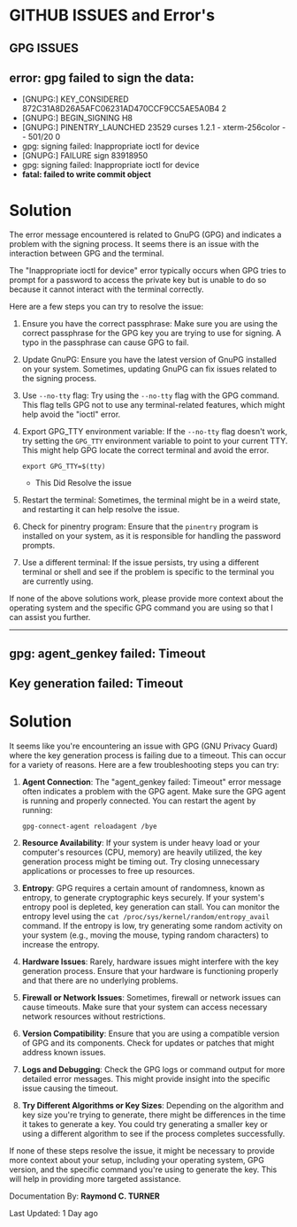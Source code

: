 # GITHUB ISSUES and Error's

## GPG ISSUES
## error: gpg failed to sign the data:
* [GNUPG:] KEY_CONSIDERED 872C31A8D26A5AFC06231AD470CCF9CC5AE5A0B4 2
* [GNUPG:] BEGIN_SIGNING H8
* [GNUPG:] PINENTRY_LAUNCHED 23529 curses 1.2.1 - xterm-256color - - 501/20 0
* gpg: signing failed: Inappropriate ioctl for device
* [GNUPG:] FAILURE sign 83918950
* gpg: signing failed: Inappropriate ioctl for device
* **fatal: failed to write commit object**


# Solution
The error message encountered is related to GnuPG (GPG) and indicates a problem with the signing process. It seems there is an issue with the interaction between GPG and the terminal.

The "Inappropriate ioctl for device" error typically occurs when GPG tries to prompt for a password to access the private key but is unable to do so because it cannot interact with the terminal correctly.

Here are a few steps you can try to resolve the issue:

1. Ensure you have the correct passphrase: Make sure you are using the correct passphrase for the GPG key you are trying to use for signing. A typo in the passphrase can cause GPG to fail.

2. Update GnuPG: Ensure you have the latest version of GnuPG installed on your system. Sometimes, updating GnuPG can fix issues related to the signing process.

3. Use `--no-tty` flag: Try using the `--no-tty` flag with the GPG command. This flag tells GPG not to use any terminal-related features, which might help avoid the "ioctl" error.

4. Export GPG_TTY environment variable: If the `--no-tty` flag doesn't work, try setting the `GPG_TTY` environment variable to point to your current TTY. This might help GPG locate the correct terminal and avoid the error.

   ```
   export GPG_TTY=$(tty)
   ```
   * This Did Resolve the issue

5. Restart the terminal: Sometimes, the terminal might be in a weird state, and restarting it can help resolve the issue.

6. Check for pinentry program: Ensure that the `pinentry` program is installed on your system, as it is responsible for handling the password prompts.

7. Use a different terminal: If the issue persists, try using a different terminal or shell and see if the problem is specific to the terminal you are currently using.

If none of the above solutions work, please provide more context about the operating system and the specific GPG command you are using so that I can assist you further.

---

## gpg: agent_genkey failed: Timeout
## Key generation failed: Timeout


# Solution

It seems like you're encountering an issue with GPG (GNU Privacy Guard) where the key generation process is failing due to a timeout. This can occur for a variety of reasons. Here are a few troubleshooting steps you can try:

1. **Agent Connection**: The "agent_genkey failed: Timeout" error message often indicates a problem with the GPG agent. Make sure the GPG agent is running and properly connected. You can restart the agent by running:

   ```
   gpg-connect-agent reloadagent /bye
   ```

2. **Resource Availability**: If your system is under heavy load or your computer's resources (CPU, memory) are heavily utilized, the key generation process might be timing out. Try closing unnecessary applications or processes to free up resources.

3. **Entropy**: GPG requires a certain amount of randomness, known as entropy, to generate cryptographic keys securely. If your system's entropy pool is depleted, key generation can stall. You can monitor the entropy level using the `cat /proc/sys/kernel/random/entropy_avail` command. If the entropy is low, try generating some random activity on your system (e.g., moving the mouse, typing random characters) to increase the entropy.

4. **Hardware Issues**: Rarely, hardware issues might interfere with the key generation process. Ensure that your hardware is functioning properly and that there are no underlying problems.

5. **Firewall or Network Issues**: Sometimes, firewall or network issues can cause timeouts. Make sure that your system can access necessary network resources without restrictions.

6. **Version Compatibility**: Ensure that you are using a compatible version of GPG and its components. Check for updates or patches that might address known issues.

7. **Logs and Debugging**: Check the GPG logs or command output for more detailed error messages. This might provide insight into the specific issue causing the timeout.

8. **Try Different Algorithms or Key Sizes**: Depending on the algorithm and key size you're trying to generate, there might be differences in the time it takes to generate a key. You could try generating a smaller key or using a different algorithm to see if the process completes successfully.

If none of these steps resolve the issue, it might be necessary to provide more context about your setup, including your operating system, GPG version, and the specific command you're using to generate the key. This will help in providing more targeted assistance.



Documentation By: **Raymond C. TURNER**

Last Updated: 1 Day ago
